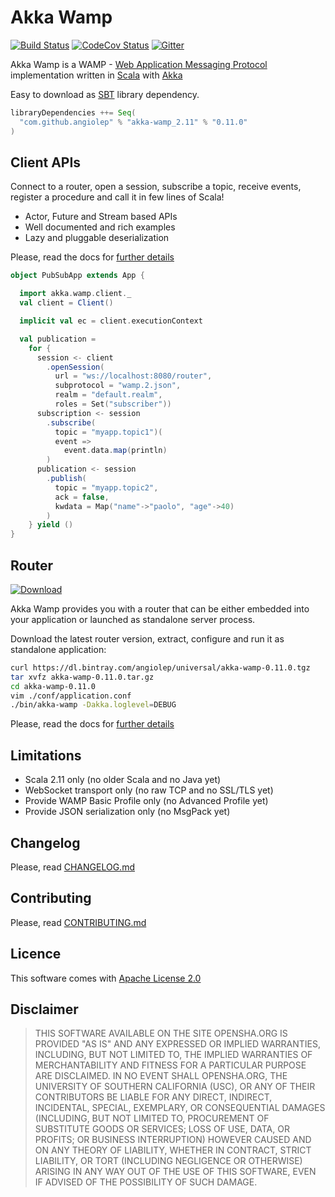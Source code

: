 # Akka Wamp 
[![Build Status][travis-image]][travis-url] [![CodeCov Status][codecov-image]][codecov-url] [![Gitter][gitter-image]][gitter-url] 

     
Akka Wamp is a WAMP - [Web Application Messaging Protocol](http://wamp-proto.org/) implementation written in [Scala](http://scala-lang.org/) with [Akka](http://akka.io/)

Easy to download as [SBT](http://www.scala-sbt.org/) library dependency.

```scala
libraryDependencies ++= Seq(
  "com.github.angiolep" % "akka-wamp_2.11" % "0.11.0"
)  
```

## Client APIs
Connect to a router, open a session, subscribe a topic, receive events, register a procedure and call it in few lines of Scala!

* Actor, Future and Stream based APIs
* Well documented and rich examples
* Lazy and pluggable deserialization

Please, read the docs for [further details](https://angiolep.github.io/projects/akka-wamp/client/overview)

```scala
object PubSubApp extends App {

  import akka.wamp.client._
  val client = Client()

  implicit val ec = client.executionContext

  val publication = 
    for {
      session <- client
        .openSession(
          url = "ws://localhost:8080/router",
          subprotocol = "wamp.2.json",
          realm = "default.realm",
          roles = Set("subscriber"))
      subscription <- session
        .subscribe(
          topic = "myapp.topic1")(
          event =>
            event.data.map(println)
        )
      publication <- session
        .publish(
          topic = "myapp.topic2",
          ack = false,
          kwdata = Map("name"->"paolo", "age"->40)
        )
    } yield ()
}
```


## Router
 
[![Download][download-image]][download-url]
 
Akka Wamp provides you with a router that can be either embedded into your application or launched as standalone server process.

Download the latest router version, extract, configure and run it as standalone application:

```bash
curl https://dl.bintray.com/angiolep/universal/akka-wamp-0.11.0.tgz
tar xvfz akka-wamp-0.11.0.tar.gz
cd akka-wamp-0.11.0
vim ./conf/application.conf
./bin/akka-wamp -Dakka.loglevel=DEBUG
```

Please, read the docs for [further details](https://angiolep.github.io/projects/akka-wamp/router)



## Limitations

 * Scala 2.11 only (no older Scala and no Java yet)
 * WebSocket transport only (no raw TCP and no SSL/TLS yet) 
 * Provide WAMP Basic Profile only (no Advanced Profile yet)
 * Provide JSON serialization only (no MsgPack yet)

## Changelog
Please, read [CHANGELOG.md](CHANGELOG.md)

## Contributing
Please, read [CONTRIBUTING.md](CONTRIBUTING.md)

## Licence 
This software comes with [Apache License 2.0](http://www.apache.org/licenses/LICENSE-2.0)

## Disclaimer
> THIS SOFTWARE AVAILABLE ON THE SITE OPENSHA.ORG IS PROVIDED "AS IS" AND ANY EXPRESSED OR IMPLIED WARRANTIES, INCLUDING, BUT NOT LIMITED TO, THE IMPLIED WARRANTIES OF MERCHANTABILITY AND FITNESS FOR A PARTICULAR PURPOSE ARE DISCLAIMED. IN NO EVENT SHALL OPENSHA.ORG, THE UNIVERSITY OF SOUTHERN CALIFORNIA (USC), OR ANY OF THEIR CONTRIBUTORS BE LIABLE FOR ANY DIRECT, INDIRECT, INCIDENTAL, SPECIAL, EXEMPLARY, OR CONSEQUENTIAL DAMAGES (INCLUDING, BUT NOT LIMITED TO, PROCUREMENT OF SUBSTITUTE GOODS OR SERVICES; LOSS OF USE, DATA, OR PROFITS; OR BUSINESS INTERRUPTION) HOWEVER CAUSED AND ON ANY THEORY OF LIABILITY, WHETHER IN CONTRACT, STRICT LIABILITY, OR TORT (INCLUDING NEGLIGENCE OR OTHERWISE) ARISING IN ANY WAY OUT OF THE USE OF THIS SOFTWARE, EVEN IF ADVISED OF THE POSSIBILITY OF SUCH DAMAGE.

[travis-image]: https://travis-ci.org/angiolep/akka-wamp.svg?branch=master
[travis-url]: https://travis-ci.org/angiolep/akka-wamp

[codecov-image]: https://codecov.io/gh/angiolep/akka-wamp/branch/master/graph/badge.svg
[codecov-url]: https://codecov.io/gh/angiolep/akka-wamp
        
[gitter-image]: https://badges.gitter.im/angiolep/akka-wamp.svg
[gitter-url]: https://gitter.im/angiolep/akka-wamp?utm_source=badge&utm_medium=badge&utm_campaign=pr-badge&utm_content=body_badge

[download-image]: https://api.bintray.com/packages/angiolep/universal/akka-wamp/images/download.svg
[download-url]: https://bintray.com/angiolep/universal/akka-wamp/_latestVersion
